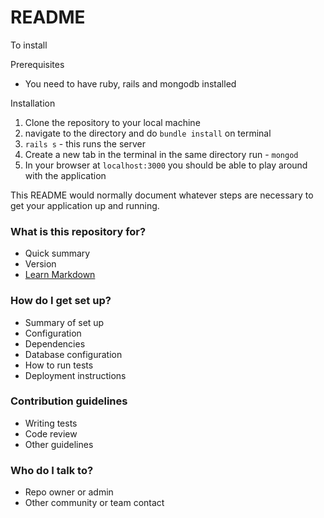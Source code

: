 # README #

To install

Prerequisites 
- You need to have ruby, rails and mongodb installed

Installation
1. Clone the repository to your local machine
2. navigate to the directory and do `bundle install` on terminal
3. `rails s` - this runs the server
4. Create a new tab in the terminal in the same directory run - `mongod`
5. In your browser at `localhost:3000` you should be able to play around with the application


This README would normally document whatever steps are necessary to get your application up and running.

### What is this repository for? ###

* Quick summary
* Version
* [Learn Markdown](https://bitbucket.org/tutorials/markdowndemo)

### How do I get set up? ###

* Summary of set up
* Configuration
* Dependencies
* Database configuration
* How to run tests
* Deployment instructions

### Contribution guidelines ###

* Writing tests
* Code review
* Other guidelines

### Who do I talk to? ###

* Repo owner or admin
* Other community or team contact
